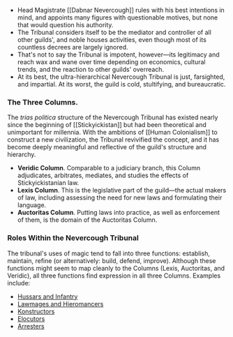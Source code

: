 - Head Magistrate [[Dabnar Nevercough]] rules with his best intentions in mind, and appoints many figures with questionable motives, but none that would question his authority.
- The Tribunal considers itself to be the mediator and controller of all other guilds', and noble houses activities, even though most of its countless decrees are largely ignored. 
- That's not to say the Tribunal is impotent, however—its legitimacy and reach wax and wane over time depending on economics, cultural trends, and the reaction to other guilds' overreach. 
- At its best, the ultra-hierarchical Nevercough Tribunal is just, farsighted, and impartial. At its worst, the guild is cold, stultifying, and bureaucratic.

### The Three Columns.

The _trias politica_ structure of the Nevercough Tribunal has existed nearly since the beginning of [[Stickyickistan]] but had been theoretical and unimportant for millennia. With the ambitions of [[Human Colonialism]] to construct a new civilization, the Tribunal revivified the concept, and it has become deeply meaningful and reflective of the guild's structure and hierarchy.

- **Veridic Column**. Comparable to a judiciary branch, this Column adjudicates, arbitrates, mediates, and studies the effects of Stickyickistanian law.
- **Lexis Column**. This is the legislative part of the guild—the actual makers of law, including assessing the need for new laws and formulating their language.
- **Auctoritas Column**. Putting laws into practice, as well as enforcement of them, is the domain of the Auctoritas Column.
### Roles Within the Nevercough Tribunal

The tribunal's uses of magic tend to fall into three functions: establish, maintain, refine (or alternatively: build, defend, improve). Although these functions might seem to map cleanly to the Columns (Lexis, Auctoritas, and Veridic), all three functions find expression in all three Columns. Examples include:

- [Hussars and Infantry](https://ravnica-campaign-setting.fandom.com/wiki/Hussars_and_Infantry "Hussars and Infantry")
- [Lawmages and Hieromancers](https://ravnica-campaign-setting.fandom.com/wiki/Lawmages_and_Heiromancers "Lawmages and Heiromancers")
- [Konstructors](https://ravnica-campaign-setting.fandom.com/wiki/Konstructors "Konstructors")
- [Elocutors](https://ravnica-campaign-setting.fandom.com/wiki/Elocutors "Elocutors")
- [Arresters](https://ravnica-campaign-setting.fandom.com/wiki/Arresters "Arresters")